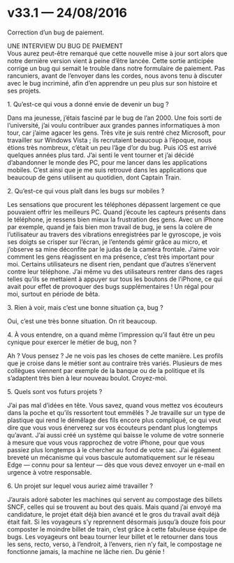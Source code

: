 # v33.1 — 24/08/2016

Correction d’un bug de paiement.

UNE INTERVIEW DU BUG DE PAIEMENT<br />
Vous aurez peut-être remarqué que cette nouvelle mise à jour sort alors que notre dernière version vient à peine d’être lancée. Cette sortie anticipée corrige un bug qui semait le trouble dans notre formulaire de paiement. Pas rancuniers, avant de l’envoyer dans les cordes, nous avons tenu à discuter avec le bug incriminé, afin d’en apprendre un peu plus sur son histoire et ses projets.

1.&nbsp;Qu’est-ce qui vous a donné envie de devenir un bug&nbsp;?

Dans ma jeunesse, j’étais fasciné par le bug de l’an 2000. Une fois sorti de l’université, j’ai voulu contribuer aux grandes pannes informatiques à mon tour, car j’aime agacer les gens. Très vite je suis rentré chez Microsoft, pour travailler sur Windows Vista&nbsp;; ils recrutaient beaucoup à l’époque, nous étions très nombreux, c’était un peu l’âge d’or du bug. Puis iOS est arrivé quelques années plus tard. J’ai senti le vent tourner et j’ai décidé d’abandonner le monde des PC, pour me lancer dans les applications mobiles. C’est ainsi que je me suis retrouvé dans les applications que beaucoup de gens utilisent au quotidien, dont Captain Train.

2.&nbsp;Qu’est-ce qui vous plaît dans les bugs sur mobiles&nbsp;?

Les sensations que procurent les téléphones dépassent largement ce que pouvaient offrir les meilleurs PC. Quand j’écoute les capteurs présents dans le téléphone, je ressens bien mieux la frustration des gens. Avec un iPhone par exemple, quand je fais bien mon travail de bug, je sens la colère de l’utilisateur au travers des vibrations enregistrées par le gyroscope, je vois ses doigts se crisper sur l’écran, je l’entends gémir grâce au micro, et j’observe sa mine déconfite par le judas de la caméra frontale. J’aime voir comment les gens réagissent en ma présence, c’est très important pour moi. Certains utilisateurs ne disent rien, pendant que d’autres s’énervent contre leur téléphone. J’ai même vu des utilisateurs rentrer dans des rages telles qu’ils se mettaient à appuyer sur tous les boutons de l’iPhone, ce qui avait pour effet de provoquer des bugs supplémentaires&nbsp;! Un régal pour moi, surtout en période de bêta.

3.&nbsp;Rien à voir, mais c’est une bonne situation ça, bug&nbsp;?

Oui, c’est une très bonne situation. On rit beaucoup.

4.&nbsp;À vous entendre, on a quand même l’impression qu’il faut être un peu cynique pour exercer le métier de bug, non&nbsp;?

Ah&nbsp;? Vous pensez&nbsp;? Je ne vois pas les choses de cette manière. Les profils que je croise dans le métier sont au contraire très variés. Plusieurs de mes collègues viennent par exemple de la banque ou de la politique et ils s’adaptent très bien à leur nouveau boulot. Croyez-moi.

5.&nbsp;Quels sont vos futurs projets&nbsp;?

J’ai pas mal d’idées en tête. Vous savez, quand vous mettez vos écouteurs dans la poche et qu’ils ressortent tout emmêlés&nbsp;? Je travaille sur un type de plastique qui rend le démêlage des fils encore plus compliqué, ce qui veut dire que vous vous énerverez sur vos écouteurs pendant plus longtemps qu’avant. J’ai aussi créé un système qui baisse le volume de votre sonnerie à mesure que vous vous rapprochez de votre iPhone, pour que vous passiez plus longtemps à le chercher au fond de votre sac. J’ai également breveté un mécanisme qui vous bascule automatiquement sur le réseau Edge — connu pour sa lenteur — dès que vous devez envoyer un e-mail en urgence à votre responsable.

6.&nbsp;Un projet sur lequel vous auriez aimé travailler&nbsp;?

J’aurais adoré saboter les machines qui servent au compostage des billets SNCF, celles qui se trouvent au bout des quais. Mais quand j’ai envoyé ma candidature, le projet était déjà bien avancé et le gros du travail avait déjà était fait. Si les voyageurs s’y reprennent désormais jusqu’à douze fois pour composter le moindre billet de train, c’est grâce à cette fabuleuse équipe de bugs. Les voyageurs ont beau tourner leur billet et le retourner dans tous les sens, recto, verso, à l’endroit, à l’envers, rien n’y fait, le compostage ne fonctionne jamais, la machine ne lâche rien. Du génie&nbsp;!
